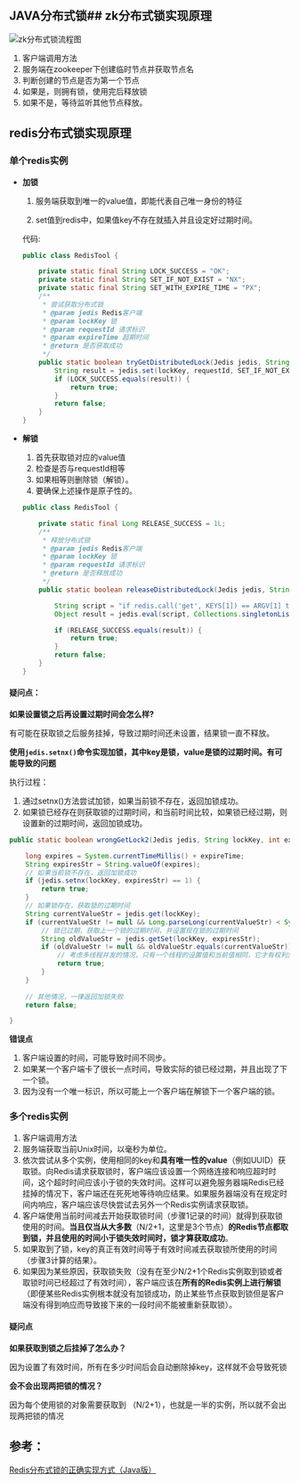 ## JAVA分布式锁## zk分布式锁实现原理

![zk分布式锁流程图](https://img-blog.csdnimg.cn/20181026092826685.png?x-oss-process=image/watermark,type_ZmFuZ3poZW5naGVpdGk,shadow_10,text_aHR0cHM6Ly9ibG9nLmNzZG4ubmV0L2xvdmV4aWFvdGFvemk=,size_27,color_FFFFFF,t_70)

1. 客户端调用方法
2. 服务端在zookeeper下创建临时节点并获取节点名
3. 判断创建的节点是否为第一个节点
4. 如果是，则拥有锁，使用完后释放锁
5. 如果不是，等待监听其他节点释放。

## redis分布式锁实现原理

### 单个redis实例

- **加锁**

  1. 服务端获取到唯一的value值，即能代表自己唯一身份的特征

  2. set值到redis中，如果值key不存在就插入并且设定好过期时间。

  代码:

  ```java
  public class RedisTool {
  
      private static final String LOCK_SUCCESS = "OK";
      private static final String SET_IF_NOT_EXIST = "NX";
      private static final String SET_WITH_EXPIRE_TIME = "PX";
      /**
       * 尝试获取分布式锁
       * @param jedis Redis客户端
       * @param lockKey 锁
       * @param requestId 请求标识
       * @param expireTime 超期时间
       * @return 是否获取成功
       */
      public static boolean tryGetDistributedLock(Jedis jedis, String lockKey, String requestId, int expireTime) {
          String result = jedis.set(lockKey, requestId, SET_IF_NOT_EXIST, SET_WITH_EXPIRE_TIME, expireTime);
          if (LOCK_SUCCESS.equals(result)) {
              return true;
          }
          return false;
      }
  }
  ```

- **解锁**

  1. 首先获取锁对应的value值
  2. 检查是否与requestId相等
  3. 如果相等则删除锁（解锁）。
  4. 要确保上述操作是原子性的。

  ```java
  public class RedisTool {
  
      private static final Long RELEASE_SUCCESS = 1L;
      /**
       * 释放分布式锁
       * @param jedis Redis客户端
       * @param lockKey 锁
       * @param requestId 请求标识
       * @return 是否释放成功
       */
      public static boolean releaseDistributedLock(Jedis jedis, String lockKey, String requestId) {
  
          String script = "if redis.call('get', KEYS[1]) == ARGV[1] then return redis.call('del', KEYS[1]) else return 0 end";
          Object result = jedis.eval(script, Collections.singletonList(lockKey), Collections.singletonList(requestId));
  
          if (RELEASE_SUCCESS.equals(result)) {
              return true;
          }
          return false;
      }
  }
  
  ```

#### 疑问点：

**如果设置锁之后再设置过期时间会怎么样?**

​	有可能在获取锁之后服务挂掉，导致过期时间还未设置，结果锁一直不释放。

**使用`jedis.setnx()`命令实现加锁，其中key是锁，value是锁的过期时间。有可能导致的问题**

执行过程：

1. 通过setnx()方法尝试加锁，如果当前锁不存在，返回加锁成功。
2. 如果锁已经存在则获取锁的过期时间，和当前时间比较，如果锁已经过期，则设置新的过期时间，返回加锁成功。

```java
public static boolean wrongGetLock2(Jedis jedis, String lockKey, int expireTime) {

    long expires = System.currentTimeMillis() + expireTime;
    String expiresStr = String.valueOf(expires);
    // 如果当前锁不存在，返回加锁成功
    if (jedis.setnx(lockKey, expiresStr) == 1) {
        return true;
    }
    // 如果锁存在，获取锁的过期时间
    String currentValueStr = jedis.get(lockKey);
    if (currentValueStr != null && Long.parseLong(currentValueStr) < System.currentTimeMillis()) {
        // 锁已过期，获取上一个锁的过期时间，并设置现在锁的过期时间
        String oldValueStr = jedis.getSet(lockKey, expiresStr);
        if (oldValueStr != null && oldValueStr.equals(currentValueStr)) {
            // 考虑多线程并发的情况，只有一个线程的设置值和当前值相同，它才有权利加锁
            return true;
        }
    }
       
    // 其他情况，一律返回加锁失败
    return false;

}
```

**错误点**

1. 客户端设置的时间，可能导致时间不同步。
2. 如果某一个客户端卡了很长一点时间，导致实际的锁已经过期，并且出现了下一个锁。
3. 因为没有一个唯一标识，所以可能上一个客户端在解锁下一个客户端的锁。

### 多个redis实例

1. 客户端调用方法
2. 服务端获取当前Unix时间，以毫秒为单位。
3. 依次尝试从多个实例，使用相同的key和**具有唯一性的value**（例如UUID）获取锁。向Redis请求获取锁时，客户端应该设置一个网络连接和响应超时时间，这个超时时间应该小于锁的失效时间。这样可以避免服务器端Redis已经挂掉的情况下，客户端还在死死地等待响应结果。如果服务器端没有在规定时间内响应，客户端应该尽快尝试去另外一个Redis实例请求获取锁。
4. 客户端使用当前时间减去开始获取锁时间（步骤1记录的时间）就得到获取锁使用的时间。**当且仅当从大多数**（N/2+1，这里是3个节点）**的Redis节点都取到锁，并且使用的时间小于锁失效时间时，锁才算获取成功**。
5. 如果取到了锁，key的真正有效时间等于有效时间减去获取锁所使用的时间（步骤3计算的结果）。
6. 如果因为某些原因，获取锁失败（没有在至少N/2+1个Redis实例取到锁或者取锁时间已经超过了有效时间），客户端应该在**所有的Redis实例上进行解锁**（即便某些Redis实例根本就没有加锁成功，防止某些节点获取到锁但是客户端没有得到响应而导致接下来的一段时间不能被重新获取锁）。

#### 疑问点

**如果获取到锁之后挂掉了怎么办？**

​	因为设置了有效时间，所有在多少时间后会自动删除掉key，这样就不会导致死锁

**会不会出现两把锁的情况？**

因为每个使用锁的对象需要获取到 （N/2+1），也就是一半的实例，所以就不会出现两把锁的情况

## 参考：

[Redis分布式锁的正确实现方式（Java版）](https://wudashan.cn/2017/10/23/Redis-Distributed-Lock-Implement/#releaseLock-wrongDemo2)